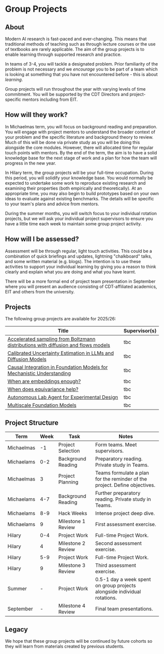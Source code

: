 # Group Projects

## About

Modern AI research is fast-paced and ever-changing. This means that traditional methods of teaching such as through lecture courses or the use of textbooks are rarely applicable. The aim of the group projects is to enable learning through supported research and practice.

In teams of 3-4, you will tackle a designated problem. Prior familiarity of the problem is not necessary and we *encourage* you to be part of a team which is looking at something that you have not encountered before - this is about *learning*.

Group projects will run throughout the year with varying levels of time commitment. You will be supported by the CDT Directors and project-specific mentors including from EIT. 

## How will they work?

In Michaelmas term, you will focus on background reading and preparation. You will engage with project mentors to understand the broader context of your problem and the specific literature and background theory to review. Much of this will be done via private study as you will be doing this alongside the core modules. However, there will allocated time for regular touch points with mentors. By the end of the term, the aim is to have a solid knowledge base for the next stage of work and a plan for how the team will progress in the new year.

In Hilary term, the group projects will be your full-time occupation. During this period, you will solidify your knowledge base. You would normally be expected to undertake some work to reproduce existing research and examining their properties (both empirically and theoretically). At an appropriate time, you may also begin to build prototypes based on your own ideas to evaluate against existing benchmarks. The details will be specific to your team's plans and advice from mentors.

During the summer months, you will switch focus to your individual rotation projects, but we will ask your individual project supervisors to ensure you have a little time each week to maintain some group project activity.

## How will I be assessed?

Assessment will be through regular, light touch activities. This could be a combination of quick briefings and updates, lightning "chalkboard" talks, and some written material (e.g. blogs). The intention is to use these activities to support your individual learning by giving you a reason to think clearly and explain what you are doing and what you have learnt.

There will be a more formal end of project team presentation in September where you will present an audience consisting of CDT-affiliated academics, EIT and others from the university.

## Projects

The following group projects are available for 2025/26:

| Title | Supervisor(s) | 
| ----- | ------------- |
| [Accelerated sampling from Boltzmann distributions with diffusion and flows models](boltzmann.md) | tbc |
| [Calibrated Uncertainty Estimation in LLMs and Diffusion Models](calibrated_uncertainty.md) | tbc | 
| [Causal Integration in Foundation Models for Mechanistic Understanding](causal_integration.md) | tbc | 
| [When are embeddings enough?](embeddings.md) | tbc | 
| [When does equivariance help?](equivariance.md) | tbc | 
| [Autonomous Lab Agent for Experimental Design](labagent.md) | tbc |
| [Multiscale Foundation Models](multiscale_foundation.md) | tbc | 

## Project Structure

| Term | Week | Task | Notes |
| ---- | ---- | --------- | ----- |
| Michaelmas | -1 | Project Selection | Form teams. Meet supervisors. |
| Michaelams | 0-2 | Background Reading | Preparatory reading. Private study in Teams. |
| Michaelmas | 3 | Project Planning | Teams formulate a plan for the reminder of the project. Define objectives. | 
| Michaelams | 4-7 | Background Reading | Further preparatory reading. Private study in Teams. |
| Michaelams | 8-9 | Hack Weeks | Intense project deep dive. |
| Michaelams | 9 | Milestone 1 Review | First assessment exercise. |
| Hilary | 0-4 | Project Work | Full-time Project Work. |
| Hilary | 4 | Milestone 2 Review | Second assessment exercise. | 
| Hilary | 5-9 | Project Work | Full-time Project Work. |
| Hilary | 9 | Milestone 3 Review | Third assessment exercise. | 
| Summer | - | Project Work | 0.5-1 day a week spent on group projects alongside individual rotations. |
| September | - | Milestone 4 Review | Final team presentations. | 

## Legacy

We hope that these group projects will be continued by future cohorts so they will learn from materials created by previous students.
















